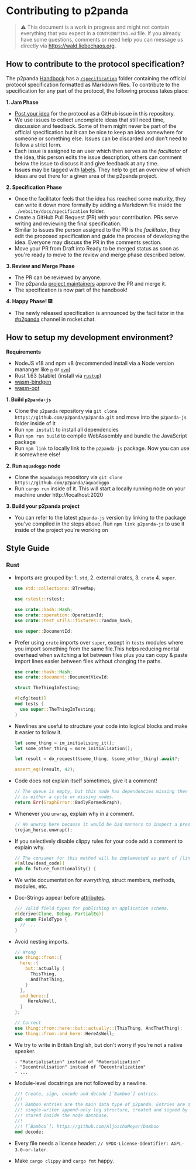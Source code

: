 # Contributing to p2panda

> ⚠️ This document is a work in progress and might not contain everything that you expect in a `CONTRIBUTING.md` file. If you already have some questions, comments or need help you can message us directly via https://wald.liebechaos.org.

## How to contribute to the protocol specification?

The p2panda [Handbook](https://github.com/p2panda/handbook) has a [`/specification`](/website/docs/specification) folder containing the official protocol specification formatted as Markdown files. To contribute to the specification for any part of the protocol, the following process takes place:

**1. Jam Phase**

- [Post your idea](https://github.com/p2panda/handbook/issues/new) for the protocol as a GitHub issue in this repository.
- We use issues to collect uncomplete ideas that still need time, discussion and feedback. Some of them might never be part of the official specification but it can be nice to keep an idea somewhere for someone or something else. Issues can be discarded and don’t need to follow a strict form.
- Each issue is assigned to an user which then serves as the _facilitator_ of the idea, this person edits the issue description, others can comment below the issue to discuss it and give feedback at any time.
- Issues may be tagged with [labels](https://github.com/p2panda/handbook/labels). They help to get an overview of which ideas are out there for a given area of the p2panda project.

**2. Specification Phase**

- Once the facilitator feels that the idea has reached some maturity, they can write it down more formally by adding a Markdown file inside the `./website/docs/specification` folder.
- Create a GitHub Pull Request (PR) with your contribution. PRs serve writing and reviewing the final specification.
- Similar to issues the person assigned to the PR is the _facilitator_, they edit the proposed specification and guide the process of developing the idea. Everyone may discuss the PR in the comments section.
- Move your PR from Draft into Ready to be merged status as soon as you're ready to move to the review and merge phase described below.

**3. Review and Merge Phase**

- The PR can be reviewed by anyone.
- The p2panda [project maintainers](/CODEOWNERS) approve the PR and merge it.
- The specification is now part of the handbook!

**4. Happy Phase!** 🎆

- The newly released specification is announced by the facilitator in the [#p2panda](https://wald.liebechaos.org/channel/p2panda) channel in rocket.chat.

## How to setup my development environment?

**Requirements**

* NodeJS v18 and npm v8 (recommended install via a Node version mananger like [`n`](https://github.com/tj/n) or [`nvm`](https://github.com/nvm-sh/nvm))
* Rust 1.63 (stable) (install via [`rustup`](https://www.rust-lang.org/tools/install))
* [wasm-bindgen](https://rustwasm.github.io/wasm-bindgen/reference/cli.html)
* [wasm-opt](https://github.com/WebAssembly/binaryen/discussions/3797)

**1. Build `p2panda-js`**

- Clone the `p2panda` repository via `git clone https://github.com/p2panda/p2panda.git` and move into the `p2panda-js` folder inside of it
- Run `npm install` to install all dependencies
- Run `npm run build` to compile WebAssembly and bundle the JavaScript package
- Run `npm link` to locally link to the `p2panda-js` package. Now you can use it somewhere else!

**2. Run `aquadoggo` node**

- Clone the `aquadoggo` repository via `git clone https://github.com/p2panda/aquadoggo`
- Run `cargo run` inside of it. This will start a locally running node on your machine under http://localhost:2020

**3. Build your p2panda project**

- You can refer to the latest `p2panda-js` version by linking to the package you've compiled in the steps above. Run `npm link p2panda-js` to use it inside of the project you're working on

## Style Guide

### Rust

- Imports are grouped by: 1. `std`, 2. external crates, 3. `crate` 4. `super`.

  ```rust
  use std::collections::BTreeMap;

  use rstest::rstest;

  use crate::hash::Hash;
  use crate::operation::OperationId;
  use crate::test_utils::fixtures::random_hash;

  use super::DocumentId;
  ```

- Prefer using `crate` imports over `super`, except in `tests` modules where you import something from the same file.This helps reducing mental overhead when switching a lot between files plus you can copy & paste import lines easier between files without changing the paths.

  ```rust
  use crate::hash::Hash;
  use crate::document::DocumentViewId;

  struct TheThingImTesting;

  #[cfg(test)]
  mod tests {
    use super::TheThingImTesting;
  }
  ```

- Newlines are useful to structure your code into logical blocks and make it easier to follow it.

  ```rust
  let some_thing = im_initialising_it();
  let some_other_thing = more_initialisation();

  let result = do_request(&some_thing, &some_other_thing).await?;

  assert_eq!(result, 42);
  ```

- Code does not explain itself sometimes, give it a comment!

  ```rust
  // The queue is empty, but this node has dependencies missing then there
  // is either a cycle or missing nodes.
  return Err(GraphError::BadlyFormedGraph);
  ```

- Whenever you `unwrap`, explain why in a comment.

  ```rust
  // We unwrap here because it would be bad manners to inspect a present.
  trojan_horse.unwrap();
  ```

- If you selectively disable clippy rules for your code add a comment to explain why.

  ```rust
  // The consumer for this method will be implemented as part of [link to issue]
  #[allow(dead_code)]
  pub fn future_functionality() {
  ```

- We write documentation for _everything_, struct members, methods, modules, etc.

- Doc-Strings appear before [attributes](https://doc.rust-lang.org/reference/attributes.html).

  ```rust
  /// Valid field types for publishing an application schema.
  #[derive(Clone, Debug, PartialEq)]
  pub enum FieldType {
    // ...
  }
  ```

- Avoid nesting imports.

  ```rust
  // Wrong
  use thing::from::{
    here::{
      but::actually {
        ThisThing,
        AndThatThing,
      }
    },
    and_here::{
       HereAsWell,
    }
  };

  // Correct
  use thing::from::here::but::actually::{ThisThing, AndThatThing};
  use thing::from::and_here::HereAsWell;
  ```

- We try to write in British English, but don't worry if you're not a native speaker.

  ```
  - "Materialisation" instead of "Materialization"
  - "Decentralisation" instead of "Decentralization"
  - ...
  ```

- Module-level docstrings are not followed by a newline.

  ```rust
  //! Create, sign, encode and decode [`Bamboo`] entries.
  //!
  //! Bamboo entries are the main data type of p2panda. Entries are organised in a distributed,
  //! single-writer append-only log structure, created and signed by holders of private keys and
  //! stored inside the node database.
  //!
  //! [`Bamboo`]: https://github.com/AljoschaMeyer/bamboo
  mod decode;
  ```

- Every file needs a license header: `// SPDX-License-Identifier: AGPL-3.0-or-later`.

- Make `cargo clippy` and `cargo fmt` happy.
